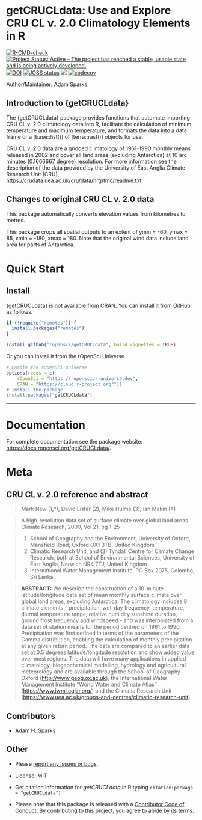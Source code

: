 getCRUCLdata: Use and Explore CRU CL v. 2.0 Climatology Elements in R
================

<!-- badges: start -->
[![R-CMD-check](https://github.com/ropensci/getCRUCLdata/actions/workflows/R-CMD-check.yaml/badge.svg)](https://github.com/ropensci/getCRUCLdata/actions/workflows/R-CMD-check.yaml)
[![Project Status: Active – The project has reached a stable, usable state and is being actively developed.](https://www.repostatus.org/badges/latest/active.svg)](https://www.repostatus.org/)
[![DOI](https://zenodo.org/badge/DOI/10.5281/zenodo.466812.svg)](https://doi.org/10.5281/zenodo.466812)
[![JOSS status](http://joss.theoj.org/papers/10.21105/joss.00230/status.svg)](https://joss.theoj.org/papers/10.21105/joss.00230)
[![](https://badges.ropensci.org/96_status.svg)](https://github.com/ropensci/software-review/issues/96)
[![codecov](https://codecov.io/gh/ropensci/getCRUCLdata/graph/badge.svg?token=OZjFYcNGbS)](https://codecov.io/gh/ropensci/getCRUCLdata)
<!-- badges: end -->

Author/Maintainer: Adam Sparks

## Introduction to {getCRUCLdata}

The {getCRUCLdata} package provides functions that automate importing CRU CL v. 2.0 climatology data into R, facilitate the calculation of minimum temperature and maximum temperature, and formats the data into a data frame or a [base::list()] of [terra::rast()] objects for use.

CRU CL v. 2.0 data are a gridded climatology of 1961-1990 monthly means released in 2002 and cover all land areas (excluding Antarctica) at 10 arc minutes (0.1666667 degree) resolution.
For more information see the description of the data provided by the University of East Anglia Climate Research Unit (CRU), <https://crudata.uea.ac.uk/cru/data/hrg/tmc/readme.txt>.

## Changes to original CRU CL v. 2.0 data

This package automatically converts elevation values from kilometres to metres.

This package crops all spatial outputs to an extent of ymin = -60, ymax = 85, xmin = -180, xmax = 180.
Note that the original wind data include land area for parts of Antarctica.

# Quick Start

## Install

{getCRUCLdata} is not available from CRAN.
You can install it from GitHub as follows.

``` r
if (!require("remotes")) {
  install.packages("remotes")
}

install_github("ropensci/getCRUCLdata", build_vignettes = TRUE)
```

Or you can install it from the rOpenSci Universe.

``` r
# Enable the rOpenSci universe
options(repos = c(
    rOpenSci = "https://ropensci.r-universe.dev",
    CRAN = "https://cloud.r-project.org""))
# Install the package
install.packages("getCRUCLdata")
```

-----

# Documentation

For complete documentation see the package website: <https://docs.ropensci.org/getCRUCLdata/>.

# Meta

## CRU CL v. 2.0 reference and abstract

> Mark New (1,\*), David Lister (2), Mike Hulme (3), Ian Makin (4)

> A high-resolution data set of surface climate over global land areas 
> Climate Research, 2000, Vol 21, pg 1-25

> 1)  School of Geography and the Environment, University of Oxford,
>     Mansfield Road, Oxford OX1 3TB, United Kingdom  
> 2)  Climatic Research Unit, and (3) Tyndall Centre for Climate Change
>     Research, both at School of Environmental Sciences, University of
>     East Anglia, Norwich NR4 7TJ, United Kingdom  
> 3)  International Water Management Institute, PO Box 2075, Colombo,
>     Sri Lanka

> **ABSTRACT:** We describe the construction of a 10-minute
> latitude/longitude data set of mean monthly surface climate over
> global land areas, excluding Antarctica. The climatology includes 8
> climate elements - precipitation, wet-day frequency, temperature,
> diurnal temperature range, relative humidity,sunshine duration, ground
> frost frequency and windspeed - and was interpolated from a data set
> of station means for the period centred on 1961 to 1990. Precipitation
> was first defined in terms of the parameters of the Gamma
> distribution, enabling the calculation of monthly precipitation at any
> given return period. The data are compared to an earlier data set at
> 0.5 degrees latitude/longitude resolution and show added value over
> most regions. The data will have many applications in applied
> climatology, biogeochemical modelling, hydrology and agricultural
> meteorology and are available through the School of Geography Oxford
> (<http://www.geog.ox.ac.uk>), the International Water Management
> Institute “World Water and Climate Atlas” (<https://www.iwmi.cgiar.org/>) and
> the Climatic Research Unit (<https://www.uea.ac.uk/groups-and-centres/climatic-research-unit>).

## Contributors

  - [Adam H. Sparks](https://github.com/adamhsparks)

## Other

  - Please [report any issues or
    bugs](https://github.com/ropensci/getCRUCLdata/issues).

  - License: MIT

  - Get citation information for _getCRUCLdata_ in R typing `citation(package = "getCRUCLdata")`

  - Please note that this package is released with a [Contributor Code of Conduct](https://ropensci.org/code-of-conduct/). 
By contributing to this project, you agree to abide by its terms.
